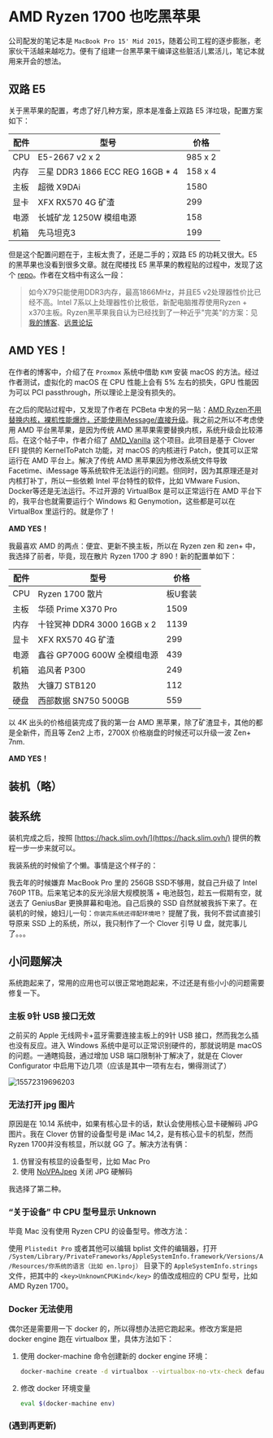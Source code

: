 # AMD Ryzen 1700 也吃黑苹果

公司配发的笔记本是 `MacBook Pro 15' Mid 2015`，随着公司工程的逐步膨胀，老家伙干活越来越吃力。便有了组建一台黑苹果干编译这些脏活儿累活儿，笔记本就用来开会的想法。

<!--more-->

## 双路 E5
关于黑苹果的配置，考虑了好几种方案，原本是准备上双路 E5 洋垃圾，配置方案如下：

| 配件 | 型号 | 价格  |
| --- | --- | --- |
| CPU | E5-2667 v2 x 2 | 985 x 2 |
| 内存 | 三星 DDR3 1866 ECC REG 16GB * 4 | 158 x 4 |
| 主板 | 超微 X9DAi | 1580 |
| 显卡 | XFX RX570 4G 矿渣 | 299 |
| 电源 | 长城矿龙 1250W 模组电源  | 158 |
| 机箱 | 先马坦克3 | 199 |

但是这个配置问题在于，主板太贵了，还是二手的；双路 E5 的功耗又很大。E5 的黑苹果也没看到很多文章。就在爬楼找 E5 黑苹果的教程贴的过程中，发现了这个 [repo](https://github.com/cheneyveron/clover-x79-e5-2670-gtx650)。作者在文档中有这么一段：

> 如今X79只能使用DDR3内存，最高1866MHz，并且E5 v2处理器性价比已经不高。Intel 7系以上处理器性价比极低，新配电脑推荐使用Ryzen + x370主板。Ryzen黑苹果我自认为已经找到了一种近乎"完美"的方案：见[我的博客](https://www.itmanbu.com/ryzen-hackintosh-using-kvm-proxmox.html)、[远景论坛](http://bbs.pcbeta.com/viewthread-1813655-1-1.html)

## AMD YES！
在作者的博客中，介绍了在 `Proxmox` 系统中借助 `KVM` 安装 macOS 的方法。经过作者测试，虚拟化的 macOS 在 CPU 性能上会有 5% 左右的损失，GPU 性能因为可以 PCI passthrough，所以理论上是没有损失的。

在之后的爬贴过程中，又发现了作者在 PCBeta 中发的另一贴：[AMD Ryzen不用替换内核，裸机性能爆炸，还能使用iMessage/直接升级](http://bbs.pcbeta.com/viewthread-1814040-1-4.html)。我之前之所以不考虑使用 AMD 平台黑苹果，是因为传统 AMD 黑苹果需要替换内核，系统升级会比较滞后。在这个帖子中，作者介绍了 [AMD_Vanilla](https://github.com/AMD-OSX/AMD_Vanilla) 这个项目。此项目是基于 Clover EFI 提供的 KernelToPatch 功能，对 macOS 的内核进行 Patch，使其可以正常运行在 AMD 平台上。解决了传统 AMD 黑苹果因为修改系统文件导致 Facetime、iMessage 等系统软件无法运行的问题。但同时，因为其原理还是对内核打补丁，所以一些依赖 Intel 平台特性的软件，比如 VMware Fusion、Docker等还是无法运行。不过开源的 VirtualBox 是可以正常运行在 AMD 平台下的，我平台也就需要运行个 Windows 和 Genymotion，这些都是可以在 VirtualBox 里运行的。就是你了！

**AMD YES！**

我最喜欢 AMD 的两点：便宜、更新不换主板，所以在 Ryzen zen 和 zen+ 中，我选择了前者，毕竟，现在散片 Ryzen 1700 才 890！新的配置单如下：

| 配件 | 型号 | 价格  |
| --- | --- | --- |
| CPU | Ryzen 1700 散片 | 板U套装 |
| 主板 | 华硕 Prime X370 Pro | 1509 |
| 内存 | 十铨冥神 DDR4 3000 16GB x 2 | 1139 |
| 显卡 | XFX RX570 4G 矿渣 | 299 |
| 电源 | 鑫谷 GP700G  600W 全模组电源 | 439 |
| 机箱 | 追风者 P300 | 249 |
| 散热 | 大镰刀 STB120 | 112 |
| 硬盘 | 西部数据 SN750 500GB | 559 |

以 4K 出头的价格组装完成了我的第一台 AMD 黑苹果，除了矿渣显卡，其他的都是全新件，而且等 Zen2 上市，2700X 价格崩盘的时候还可以升级一波 Zen+ 7nm. 

**AMD YES！**


## 装机（略）

## 装系统

装机完成之后，按照 [https://hack.slim.ovh/](https://hack.slim.ovh/) 提供的教程一步一步来就可以。

我装系统的时候偷了个懒。事情是这个样子的：

我去年的时候嫌弃 MacBook Pro 里的 256GB SSD不够用，就自己升级了 Intel 760P 1TB。后来笔记本的反光涂层大规模脱落 + 电池鼓包，趁五一假期有空，就送去了 GeniusBar 更换屏幕和电池。自己后换的 SSD 自然就被我拆下来了。在装机的时候，媳妇儿一句：`你装完系统还得配环境吧？` 提醒了我，我何不尝试直接引导原来 SSD 上的系统，所以，我只制作了一个 Clover 引导 U 盘，就完事儿了。。。


## 小问题解决

系统跑起来了，常用的应用也可以很正常地跑起来，不过还是有些小小的问题需要修复一下。

### 主板 9针 USB 接口无效

之前买的 Apple 无线网卡+蓝牙需要连接主板上的9针 USB 接口，然而我怎么插也没有反应。进入 Windows 系统中是可以正常识别硬件的，那就说明是 macOS 的问题。一通瞎捣鼓，通过增加 USB 端口限制补丁解决了，就是在 Clover Configurator 中启用下边几项（应该是其中一项有左右，懒得测试了）

![15572319696203](https://i.loli.net/2019/05/08/5cd23a7cd225f.jpg)

### 无法打开 jpg 图片

原因是在 10.14 系统中，如果有核心显卡的话，默认会使用核心显卡硬解码 JPG 图片。我在 Clover 仿冒的设备型号是 iMac 14,2，是有核心显卡的机型，然而 Ryzen 1700并没有核显，所以就 GG 了。解决方法有俩：

1. 仿冒没有核显的设备型号，比如 Mac Pro
2. 使用 [NoVPAJpeg](https://github.com/vulgo/NoVPAJpeg) 关闭 JPG 硬解码

我选择了第二种。

### “关于设备” 中 CPU 型号显示 Unknown
毕竟 Mac 没有使用 Ryzen CPU 的设备型号。修改方法：

使用 `Plistedit Pro` 或者其他可以编辑 bplist 文件的编辑器，打开 `/System/Library/PrivateFrameworks/AppleSystemInfo.framework/Versions/A/Resources/你系统的语言（比如 en.lproj）` 目录下的 `AppleSystemInfo.strings` 文件，把其中的 `<key>UnknownCPUKind</key>` 的值改成相应的 CPU 型号，比如 AMD Ryzen 1700。


### Docker 无法使用

偶尔还是需要用一下 docker 的，所以得想办法把它跑起来。修改方案是把 docker engine 跑在 virtualbox 里，具体方法如下：

1. 使用 docker-machine 命令创建新的 docker engine 环境：
     
    ```bash
    docker-machine create -d virtualbox --virtualbox-no-vtx-check default
    ```

2. 修改 docker 环境变量
    
    ```bash
    eval $(docker-machine env)
    ```

### (遇到再更新)
